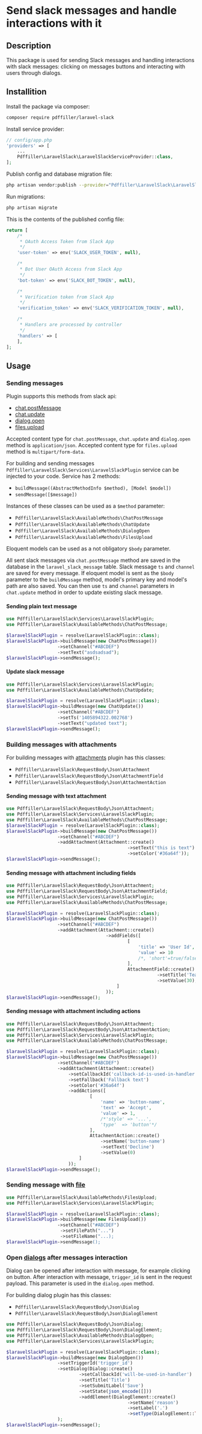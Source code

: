# Send slack messages and handle interactions with it

## Description

This package is used for sending Slack messages and handling interactions with slack messages: clicking on messages buttons and interacting with users through dialogs.

## Installition

Install the package via composer:

``` bash
composer require pdffiller/laravel-slack
```

Install service provider:

```php
// config/app.php
'providers' => [
    ...
    Pdffiller\LaravelSlack\LaravelSlackServiceProvider::class,
];
```

Publish config and database migration file:

```bash
php artisan vendor:publish --provider="Pdffiller\LaravelSlack\LaravelSlackServiceProvider"
```

Run migrations:

```bash
php artisan migrate
```

This is the contents of the published config file:

```php
return [
    /*
     * OAuth Access Token from Slack App
     */
    'user-token' => env('SLACK_USER_TOKEN', null),

    /*
     * Bot User OAuth Access from Slack App
     */
    'bot-token' => env('SLACK_BOT_TOKEN', null),

    /*
     * Verification token from Slack App
     */
    'verification_token' => env('SLACK_VERIFICATION_TOKEN', null),

    /*
     * Handlers are processed by controller
     */
    'handlers' => [
    ],
];
```

## Usage

### Sending messages

Plugin supports this methods from slack api:
- [chat.postMessage](https://api.slack.com/methods/chat.postMessage)
- [chat.update](https://api.slack.com/methods/chat.update)
- [dialog.open](https://api.slack.com/methods/dialog.open)
- [files.upload](https://api.slack.com/methods/files.upload)

Accepted content type for `chat.postMessage`, `chat.update` and `dialog.open` method is `application/json`.
Accepted content type for `files.upload` method is `multipart/form-data`.

For building and sending messages `Pdffiller\LaravelSlack\Services\LaravelSlackPlugin` service can be injected to your code.
Service has 2 methods:
- `buildMessage((AbstractMethodInfo $method), [Model $model])`
- `sendMessage([$message])`

Instances of these classes can be used as a `$method` parameter:
- `Pdffiller\LaravelSlack\AvailableMethods\ChatPostMessage`
- `Pdffiller\LaravelSlack\AvailableMethods\ChatUpdate`
- `Pdffiller\LaravelSlack\AvailableMethods\DialogOpen`
- `Pdffiller\LaravelSlack\AvailableMethods\FilesUpload`

Eloquent models can be used as a not obligatory `$body` parameter.

All sent slack messages via `chat.postMessage` method are saved in the database in the `laravel_slack_message` table.
Slack message `ts` and `channel` are saved for every message.
If eloquent model is sent as the `$body` parameter to the `buildMessage` method, model's primary key and model's path are also saved.
You can then use `ts` and `channel` parameters in `chat.update` method in order to update existing slack message.

#### Sending plain text message
```php
use Pdffiller\LaravelSlack\Services\LaravelSlackPlugin;
use Pdffiller\LaravelSlack\AvailableMethods\ChatPostMessage;

$laravelSlackPlugin = resolve(LaravelSlackPlugin::class);
$laravelSlackPlugin->buildMessage(new ChatPostMessage())
                   ->setChannel("#ABCDEF")
                   ->setText("asdsadsad");
$laravelSlackPlugin->sendMessage();
```

#### Update slack message
```php
use Pdffiller\LaravelSlack\Services\LaravelSlackPlugin;
use Pdffiller\LaravelSlack\AvailableMethods\ChatUpdate;

$laravelSlackPlugin = resolve(LaravelSlackPlugin::class);
$laravelSlackPlugin->buildMessage(new ChatUpdate())
                   ->setChannel("#ABCDEF")
                   ->setTs('1405894322.002768')
                   ->setText("updated text");
$laravelSlackPlugin->sendMessage();
```

### Building messages with attachments

For building messages with [attachments](https://api.slack.com/docs/message-attachments) plugin has this classes:
- `Pdffiller\LaravelSlack\RequestBody\Json\Attachment`
- `Pdffiller\LaravelSlack\RequestBody\Json\AttachmentField`
- `Pdffiller\LaravelSlack\RequestBody\Json\AttachmentAction`

#### Sending message with text attachment
```php
use Pdffiller\LaravelSlack\RequestBody\Json\Attachment;
use Pdffiller\LaravelSlack\Services\LaravelSlackPlugin;
use Pdffiller\LaravelSlack\AvailableMethods\ChatPostMessage;
$laravelSlackPlugin = resolve(LaravelSlackPlugin::class);
$laravelSlackPlugin->buildMessage(new ChatPostMessage())
                   ->setChannel("#ABCDEF")
                   ->addAttachment(Attachment::create()
                                             ->setText("this is text")
                                             ->setColor('#36a64f'));
$laravelSlackPlugin->sendMessage();
```


#### Sending message with attachment including fields
```php
use Pdffiller\LaravelSlack\RequestBody\Json\Attachment;
use Pdffiller\LaravelSlack\RequestBody\Json\AttachmentField;
use Pdffiller\LaravelSlack\Services\LaravelSlackPlugin;
use Pdffiller\LaravelSlack\AvailableMethods\ChatPostMessage;

$laravelSlackPlugin = resolve(LaravelSlackPlugin::class);
$laravelSlackPlugin->buildMessage(new ChatPostMessage())
                   ->setChannel("#ABCDEF")
                   ->addAttachment(Attachment::create()
                                     ->addFields([
                                             [                                  // add from array
                                                 'title' => 'User Id',
                                                 'value' => 10
                                                 /*, 'short'=true/false*/
                                             ],
                                             AttachmentField::create()          // add from object
                                                        ->setTitle('Team Id')
                                                        ->setValue(30),
                                         ]
                                     ));
$laravelSlackPlugin->sendMessage();
```

#### Sending message with attachment including actions
```php
use Pdffiller\LaravelSlack\RequestBody\Json\Attachment;
use Pdffiller\LaravelSlack\RequestBody\Json\AttachmentAction;
use Pdffiller\LaravelSlack\Services\LaravelSlackPlugin;
use Pdffiller\LaravelSlack\AvailableMethods\ChatPostMessage;

$laravelSlackPlugin = resolve(LaravelSlackPlugin::class);
$laravelSlackPlugin->buildMessage(new ChatPostMessage())
                   ->setChannel("#ABCDEF")
                   ->addAttachment(Attachment::create()
                       ->setCallbackId('callback-id-is-used-in-handler')
                       ->setFallback('Fallback text')
                       ->setColor('#36a64f')
                       ->addActions([
                               [
                                   'name' => 'button-name',
                                   'text' => 'Accept',
                                   'value' => 1,
                                   /*'style' => '...',
                                   'type'  => 'button'*/
                               ],
                               AttachmentAction::create()
                                   ->setName('button-name')
                                   ->setText('Decline')
                                   ->setValue(0)
                           ]
                       ));
$laravelSlackPlugin->sendMessage();
```

### Sending message with [file](https://api.slack.com/methods/files.upload)
```php
use Pdffiller\LaravelSlack\AvailableMethods\FilesUpload;
use Pdffiller\LaravelSlack\Services\LaravelSlackPlugin;

$laravelSlackPlugin = resolve(LaravelSlackPlugin::class);
$laravelSlackPlugin->buildMessage(new FilesUpload())
                   ->setChannel("#ABCDEF")
                    ->setFilePath("...")
                    ->setFileName("...);
$laravelSlackPlugin->sendMessage();
```

### Open [dialogs](https://api.slack.com/methods/dialog.open) after messages interaction

Dialog can be opened after interaction with message, for example clicking on button. After interaction with message, `trigger_id` is sent in the request payload. This parameter is used in the `dialog.open` method.

For building dialog plugin has this classes:
- `Pdffiller\LaravelSlack\RequestBody\Json\Dialog`
- `Pdffiller\LaravelSlack\RequestBody\Json\DialogElement`

```php
use Pdffiller\LaravelSlack\RequestBody\Json\Dialog;
use Pdffiller\LaravelSlack\RequestBody\Json\DialogElement;
use Pdffiller\LaravelSlack\AvailableMethods\DialogOpen;
use Pdffiller\LaravelSlack\Services\LaravelSlackPlugin;

$laravelSlackPlugin = resolve(LaravelSlackPlugin::class);
$laravelSlackPlugin->buildMessage(new DialogOpen())
                   ->setTriggerId('trigger_id')
                   ->setDialog(Dialog::create()
                           ->setCallbackId('will-be-used-in-handler')
                           ->setTitle('Title')
                           ->setSubmitLabel('Save')
                           ->setState(json_encode([]))
                           ->addElement(DialogElement::create()
                                             ->setName('reason')
                                             ->setLabel('.')
                                             ->setType(DialogElement::TEXTAREA_TYPE))
                   );
$laravelSlackPlugin->sendMessage();
```
